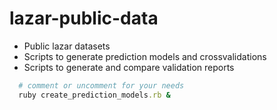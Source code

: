 # lazar-public-data

- Public lazar datasets
- Scripts to generate prediction models and crossvalidations
- Scripts to generate and compare validation reports
``` ruby
  # comment or uncomment for your needs
  ruby create_prediction_models.rb &
```
